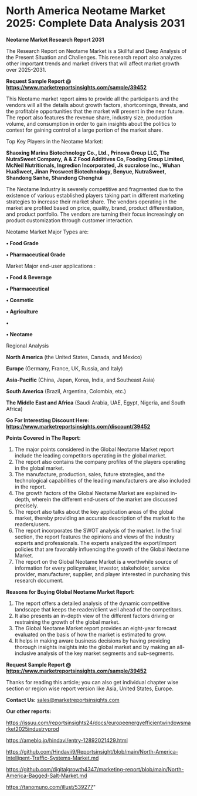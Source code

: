 # North America Neotame Market 2025: Complete Data Analysis 2031

<strong>Neotame Market Research Report 2031</strong>

The Research Report on Neotame Market is a Skillful and Deep Analysis of the Present Situation and Challenges. This research report also analyzes other important trends and market drivers that will affect market growth over 2025-2031.

<strong>Request Sample Report @ <a href=https://www.marketreportsinsights.com/sample/39452>https://www.marketreportsinsights.com/sample/39452</a></strong>

This Neotame market report aims to provide all the participants and the vendors will all the details about growth factors, shortcomings, threats, and the profitable opportunities that the market will present in the near future. The report also features the revenue share, industry size, production volume, and consumption in order to gain insights about the politics to contest for gaining control of a large portion of the market share.

Top Key Players in the Neotame Market:

<strong>Shaoxing Marina Biotechnology Co., Ltd., Prinova Group LLC, The NutraSweet Company, A & Z Food Additives Co, Fooding Group Limited, McNeil Nutritionals, Ingredion Incorporated, Jk sucralose Inc., Wuhan HuaSweet, Jinan Prosweet Biotechnology, Benyue, NutraSweet, Shandong Sanhe, Shandong Chenghui</strong>

The Neotame Industry is severely competitive and fragmented due to the existence of various established players taking part in different marketing strategies to increase their market share. The vendors operating in the market are profiled based on price, quality, brand, product differentiation, and product portfolio. The vendors are turning their focus increasingly on product customization through customer interaction.

Neotame Market Major Types are:

<strong>•  Food Grade

•  Pharmaceutical Grade</strong>

Market Major end-user applications :

<strong>•  Food & Beverage

•  Pharmaceutical

•  Cosmetic

•  Agriculture

•  

•  Neotame</strong>

Regional Analysis

</u><strong><b>North America</b></strong> (the United States, Canada, and Mexico)

<strong><b>Europe </b></strong>(Germany, France, UK, Russia, and Italy)

<strong><b>Asia-Pacific</b></strong> (China, Japan, Korea, India, and Southeast Asia)

<strong><b>South America</b></strong> (Brazil, Argentina, Colombia, etc.)

<strong><b>The Middle East and Africa</b></strong> (Saudi Arabia, UAE, Egypt, Nigeria, and South Africa)

<strong>Go For Interesting Discount Here: <a href=https://www.marketreportsinsights.com/discount/39452>https://www.marketreportsinsights.com/discount/39452</a></strong>

<strong>Points Covered in The Report:</strong>
<ol>
  <li>The major points considered in the Global Neotame Market report include the leading competitors operating in the global market.</li>
  <li>The report also contains the company profiles of the players operating in the global market.</li>
  <li>The manufacture, production, sales, future strategies, and the technological capabilities of the leading manufacturers are also included in the report.</li>
  <li>The growth factors of the Global Neotame Market are explained in-depth, wherein the different end-users of the market are discussed precisely.</li>
  <li>The report also talks about the key application areas of the global market, thereby providing an accurate description of the market to the readers/users.</li>
  <li>The report incorporates the SWOT analysis of the market. In the final section, the report features the opinions and views of the industry experts and professionals. The experts analyzed the export/import policies that are favorably influencing the growth of the Global Neotame Market.</li>
  <li>The report on the Global Neotame Market is a worthwhile source of information for every policymaker, investor, stakeholder, service provider, manufacturer, supplier, and player interested in purchasing this research document.</li>
</ol>
<strong>Reasons for Buying Global Neotame Market Report:</strong>

<ol>
  <li>The report offers a detailed analysis of the dynamic competitive landscape that keeps the reader/client well ahead of the competitors.</li>
  <li>It also presents an in-depth view of the different factors driving or restraining the growth of the global market.</li>
  <li>The Global Neotame Market report provides an eight-year forecast evaluated on the basis of how the market is estimated to grow.</li>
  <li>It helps in making aware business decisions by having providing thorough insights insights into the global market and by making an all-inclusive analysis of the key market segments and sub-segments.</li>
</ol>
<strong>Request Sample Report @ <a href=https://www.marketreportsinsights.com/sample/39452>https://www.marketreportsinsights.com/sample/39452</a></strong>


Thanks for reading this article; you can also get individual chapter wise section or region wise report version like Asia, United States, Europe.

<strong>Contact Us:</strong>
sales@marketreportsinsights.com

<strong>Our other reports:</strong>

<a href=https://issuu.com/reportsinsights24/docs/europeenergyefficientwindowsmarket2025industryprod>https://issuu.com/reportsinsights24/docs/europeenergyefficientwindowsmarket2025industryprod</a>

<a href=https://ameblo.jp/hindavi/entry-12892021429.html>https://ameblo.jp/hindavi/entry-12892021429.html</a>

<a href=https://github.com/Hindavii9/Reportsinsight/blob/main/North-America-Intelligent-Traffic-Systems-Market.md>https://github.com/Hindavii9/Reportsinsight/blob/main/North-America-Intelligent-Traffic-Systems-Market.md</a>

<a href=https://github.com/digitalgrowth4347/marketing-report/blob/main/North-America-Bagged-Salt-Market.md>https://github.com/digitalgrowth4347/marketing-report/blob/main/North-America-Bagged-Salt-Market.md</a>

<a href=https://tanomuno.com/illust/539277>https://tanomuno.com/illust/539277</a>"
